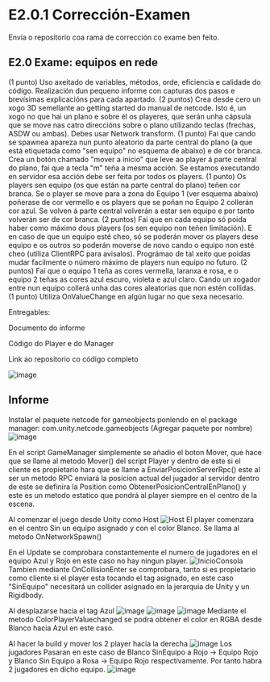 
# E2.0.1 Corrección-Examen
Envía o repositorio coa rama de corrección co exame ben feito.

## E2.0 Exame: equipos en rede

(1 punto) Uso axeitado de variables, métodos, orde, eficiencia e calidade do código. Realización dun pequeno informe con capturas dos pasos e brevísimas explicacións para cada apartado.
(2 puntos) Crea desde cero un xogo 3D semellante ao getting started do manual de netcode. Isto é, un xogo no que hai un plano e sobre él os playeres, que serán unha cápsula que se move nas catro direccións sobre o plano utilizando teclas (frechas, ASDW ou ambas). Debes usar Network transform.
(1 punto) Fai que cando se spawnea apareza nun punto aleatorio da parte central do plano (a que está etiquetada como "sen equipo" no esquema de abaixo) e de cor branca. Crea un botón chamado "mover a inicio" que leve ao player á parte central do plano, fai que a tecla "m" teña a mesma acción. Se estamos executando en servidor esa acción debe ser feita por todos os players.
(1 punto) Os players sen equipo (os que están na parte central do plano) teñen cor branca. Se o player se move para a zona do Equipo 1 (ver esquema abaixo) poñerase de cor vermello e os players que se poñan no Equipo 2 collerán cor azul. Se volven á parte central volverán a estar sen equipo e por tanto volverán ser de cor branca.
(2 puntos) Fai que en cada equipo só poida haber como máximo dous players (os sen equipo non teñen limitación). E en caso de que un equipo esté cheo, só se poderán mover os players dese equipo e os outros so poderán moverse de novo cando o equipo non esté cheo (utiliza ClientRPC para avisalos). Prográmao de tal xeito que poidas mudar facilmente o número máximo de players nun equipo no futuro. 
(2 puntos) Fai que o equipo 1 teña as cores vermella, laranxa e rosa, e o equipo 2 teñas as cores azul escuro, violeta e azul claro. Cando un xogador entre nun equipo collerá unha das cores aleatorias que non estén collidas. 
(1 punto) Utiliza OnValueChange en algún lugar no que sexa necesario.

Entregables:

Documento do informe

Código do Player e do Manager

Link ao repositorio co código completo

![image](https://github.com/9RACHA/E2.0.1-Correccion-Examen/assets/66274956/373cfda9-e652-4a28-aa48-b0c414af421f)

## Informe
Instalar el paquete netcode for gameobjects poniendo en el package manager: com.unity.netcode.gameobjects (Agregar paquete por nombre)
![image](https://github.com/9RACHA/E2.0.1-Correccion-Examen/assets/66274956/43bc7f74-38f9-4e16-b541-3319c23b3a48)

En el script GameManager simplemente se añadio el boton Mover, que hace que se llame al metodo Mover() del script Player y dentro de este si el cliente es propietario hara que se llame a EnviarPosicionServerRpc() este al ser un metodo RPC enviará la posicion actual del jugador al servidor dentro de este se definira la Position como 
ObtenerPosicionCentralEnPlano() y este es un metodo estatico que pondrá al player siempre en el centro de la escena.

Al comenzar el juego desde Unity como Host 
![Host](https://github.com/9RACHA/Examen--equipos-en-rede/assets/66274956/d93e846d-19f8-4743-8a3b-f79c70186b6b)
El player comenzara en el centro Sin un equipo asignado y con el color Blanco. Se llama al metodo OnNetworkSpawn()

En el Update se comprobara constantemente el numero de jugadores en el equipo Azul y Rojo en este caso no hay ningun player.
![InicioConsola](https://github.com/9RACHA/Examen--equipos-en-rede/assets/66274956/9029b1b3-f8a8-41fb-9bf9-da5474337800)
Tambien mediante OnCollisionEnter se comprobara, tanto si es propietario como cliente si el player esta tocando el tag asignado, en este caso "SinEquipo" necesitará un collider asignado en la jerarquia de Unity y un Rigidbody.

Al desplazarse hacia el tag Azul 
![image](https://github.com/9RACHA/Examen--equipos-en-rede/assets/66274956/d433bf0e-93dd-421c-bc0b-09514a19ca5e)
![image](https://github.com/9RACHA/Examen--equipos-en-rede/assets/66274956/a20029ff-ec99-48e6-ae4b-c684b834dce3)
![image](https://github.com/9RACHA/Examen--equipos-en-rede/assets/66274956/13265db2-9bdb-4d34-8a05-b4eb914e055b)
Mediante el metodo ColorPlayerValuechanged se podra obtener el color en RGBA desde Blanco hacia Azul en este caso.

Al hacer la build y mover los 2 player hacia la derecha
![image](https://github.com/9RACHA/Examen--equipos-en-rede/assets/66274956/981617f4-aec9-4c56-9c0b-ead3507dc35c)
Los jugadores Pasaran en este caso de Blanco SinEquipo a Rojo -> Equipo Rojo y Blanco Sin Equipo a Rosa -> Equipo Rojo respectivamente. Por tanto habra 2 jugadores en dicho equipo.
![image](https://github.com/9RACHA/Examen--equipos-en-rede/assets/66274956/886a2c60-956d-4d7e-a3ad-0aea6d004238)





 
